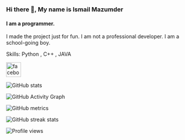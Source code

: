 ### Hi there 👋, My name is Ismail Mazumder
#### I am  a programmer. 
I made the project just for fun.  I am not a professional developer. I am a school-going boy.

Skills: Python , C++ , JAVA

[<img src='https://cdn.jsdelivr.net/npm/simple-icons@3.0.1/icons/facebook.svg' alt='facebook' height='40'>](https://www.facebook.com/imismailmazumder) 

![GitHub stats](https://github-readme-stats.vercel.app/api?username=im087921&show_icons=true)  

![GitHub Activity Graph](https://activity-graph.herokuapp.com/graph?username=im087921)  

![GitHub metrics](https://metrics.lecoq.io/im087921)  

![GitHub streak stats](https://github-readme-streak-stats.herokuapp.com/?user=im087921)  

![Profile views](https://gpvc.arturio.dev/im087921)  
